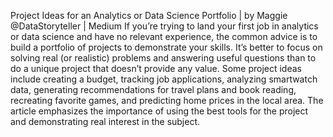 Project Ideas for an Analytics or Data Science Portfolio | by Maggie @DataStoryteller | Medium
If you’re trying to land your first job in analytics or data science and have no relevant experience, the common advice is to build a portfolio of projects to demonstrate your skills. It’s better to focus on solving real (or realistic) problems and answering useful questions than to do a unique project that doesn’t provide any value. Some project ideas include creating a budget, tracking job applications, analyzing smartwatch data, generating recommendations for travel plans and book reading, recreating favorite games, and predicting home prices in the local area. The article emphasizes the importance of using the best tools for the project and demonstrating real interest in the subject.